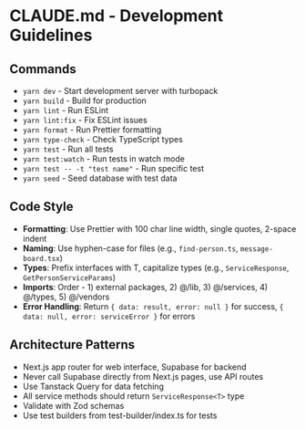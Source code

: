 # CLAUDE.md - Development Guidelines

## Commands

- `yarn dev` - Start development server with turbopack
- `yarn build` - Build for production
- `yarn lint` - Run ESLint
- `yarn lint:fix` - Fix ESLint issues
- `yarn format` - Run Prettier formatting
- `yarn type-check` - Check TypeScript types
- `yarn test` - Run all tests
- `yarn test:watch` - Run tests in watch mode
- `yarn test -- -t "test name"` - Run specific test
- `yarn seed` - Seed database with test data

## Code Style

- **Formatting**: Use Prettier with 100 char line width, single quotes, 2-space indent
- **Naming**: Use hyphen-case for files (e.g., `find-person.ts`, `message-board.tsx`)
- **Types**: Prefix interfaces with T, capitalize types (e.g., `ServiceResponse`, `GetPersonServiceParams`)
- **Imports**: Order - 1) external packages, 2) @/lib, 3) @/services, 4) @/types, 5) @/vendors
- **Error Handling**: Return `{ data: result, error: null }` for success, `{ data: null, error: serviceError }` for errors

## Architecture Patterns

- Next.js app router for web interface, Supabase for backend
- Never call Supabase directly from Next.js pages, use API routes
- Use Tanstack Query for data fetching
- All service methods should return `ServiceResponse<T>` type
- Validate with Zod schemas
- Use test builders from test-builder/index.ts for tests
